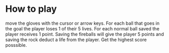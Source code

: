# How to play
move the gloves with the cursor or arrow keys. For each ball that goes in the goal the player loses 1 of their 5 lives. For each normal ball saved the player receives 1 point. Saving the fireballs will give the player 5 points and saving the rock deduct a life from the player. Get the highest score posssible.
